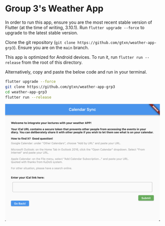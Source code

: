 # Group 3's Weather App

In order to run this app, ensure you are the most recent stable version of
Flutter (at the time of writing, 3.10.1). Run `flutter upgrade --force` to
upgrade to the latest stable version.

Clone the git repository (`git clone https://github.com/gtxn/weather-app-grp3`).
Ensure you are on the `main` branch.

This app is optimized for Android devices. To run it, run `flutter run
--release` from the root of this directory.

Alternatively, copy and paste the below code and run in your terminal.

```bash
flutter upgrade --force
git clone https://github.com/gtxn/weather-app-grp3
cd weather-app-grp3
flutter run --release
```

![weather-app](photo/1.png)
